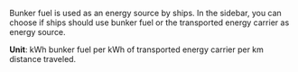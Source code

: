 Bunker fuel is used as an energy source by ships. In the sidebar, you can choose if ships should use bunker fuel or the transported energy carrier as energy source.

**Unit**: kWh bunker fuel per kWh of transported energy carrier per km distance traveled.
